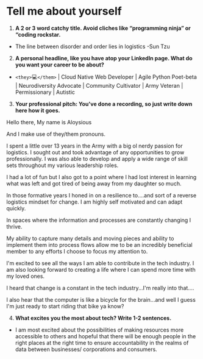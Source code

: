 # Tell me about yourself

1. **A 2 or 3 word catchy title. Avoid cliches like “programming ninja” or “coding rockstar.**

+ The line between disorder and order lies in logistics -Sun Tzu


2. **A personal headline, like you have atop your LinkedIn page. What do you want your career to be about?**

* `<they>`💻`</them>` | Cloud Native Web Developer | Agile Python Poet-beta | Neurodiversity Advocate | Community Cultivator | Army Veteran | Permissionary | Autistic


3. **Your professional pitch: You've done a recording, so just write down here how it goes.**

Hello there, My name is Aloysious

And I make use of they/them pronouns.

I spent a little over 13 years in the Army with a big ol nerdy passion for logistics. I sought out and took advantage of any opportunities to grow professionally. I was also able to develop and apply a wide range of skill sets throughout my various leadership roles.

I had a lot of fun but I also got to a point where I had lost interest in learning what was left and got tired of being away from my daughter so much.

In those formative years I honed in on a resilience to....and sort of a reverse logistics mindset for change. I am highly self motivated and can adapt quickly.

In spaces where the information and processes are constantly changing I thrive.

My ability to capture many details and moving pieces and ability to implement them into process flows allow me to be an incredibly beneficial member to any efforts I choose to focus my attention to.

I'm excited to see all the ways I am able to contribute in the tech industry. I am also looking forward to creating a life where I can spend more time with my loved ones.

I heard that change is a constant in the tech industry...I'm really into that....

I also hear that the computer is like a bicycle for the brain...and well I guess I'm just ready to start riding that bike ya know?


4. **What excites you the most about tech? Write 1-2 sentences.**

* I am most excited about the possibilities of making resources more accessible to others and hopeful that there will be enough people in the right places at the right time to ensure accountability in the realms of data between businesses/ corporations and consumers.
